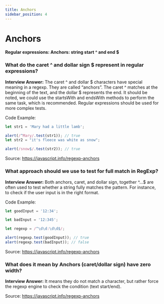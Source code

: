 ```yaml
---
title: Anchors
sidebar_position: 4
---
```


# Anchors

**Regular expressions: Anchors: string start ^ and end $**

### What do the caret ^ and dollar sign $ represent in regular expressions?

**Interview Answer:** The caret ^ and dollar $ characters have special meaning in a regexp. They are called “anchors”. The caret ^ matches at the beginning of the text, and the dollar $ represents the end. It should be noted, we could use the startsWith and endsWith methods to perform the same task, which is recommended. Regular expressions should be used for more complex tests.

Code Example:

```js
let str1 = 'Mary had a little lamb';

alert(/^Mary/.test(str1)); // true
let str2 = "it's fleece was white as snow";

alert(/snow$/.test(str2)); // true
```

Source: <https://javascript.info/regexp-anchors>

### What approach should we use to test for full match in RegExp?

**Interview Answer:** Both anchors, caret, and dollar sign, together ^...$ are often used to test whether a string fully matches the pattern. For instance, to check if the user input is in the right format.

Code Example:

```js
let goodInput = '12:34';

let badInput = '12:345';

let regexp = /^\d\d:\d\d$/;

alert(regexp.test(goodInput)); // true
alert(regexp.test(badInput)); // false
```

Source: <https://javascript.info/regexp-anchors>

### What does it mean by Anchors (caret/dollar sign) have zero width?

**Interview Answer:** It means they do not match a character, but rather force the regexp engine to check the condition (text start/end).

Source: <https://javascript.info/regexp-anchors>
